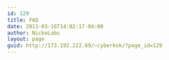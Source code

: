 ```yaml
---
id: 129
title: FAQ
date: 2011-03-16T14:02:17-04:00
author: NickoLabs
layout: page
guid: http://173.192.222.69/~cyberkok/?page_id=129
---
```

